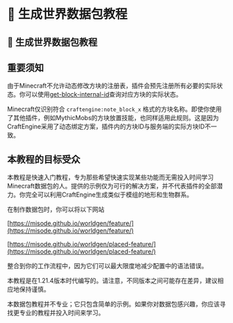 # 📔 生成世界数据包教程

## 📔 生成世界数据包教程

## 重要须知 <a href="#important-things-to-know" id="important-things-to-know"></a>

由于Minecraft不允许动态修改方块的注册表，插件会预先注册所有必要的实际状态。你可以使用[get-block-internal-id](https://mo-mi.gitbook.io/xiaomomi-plugins/craftengine/plugin-wiki/craftengine/commands#get-block-internal-id)查询对应方块的实际状态。

Minecraft仅识别符合 `craftengine:note_block_x` 格式的方块名称。即使你使用了其他插件，例如MythicMobs的方块放置技能，也同样适用此规则。这是因为CraftEngine采用了动态绑定方案，插件内的方块ID与服务端的实际方块ID不一致。

## 本教程的目标受众 <a href="#the-target-audience-for-this-tutorial" id="the-target-audience-for-this-tutorial"></a>

本教程是快速入门教程，专为那些希望快速实现某些功能而无需投入时间学习Minecraft数据包的人。提供的示例仅为可行的解决方案，并不代表插件的全部潜力。你完全可以利用CraftEngine生成类似于模组的地形和生物群系。

在制作数据包时，你可以将以下网站

[https://misode.github.io/worldgen/feature/](https://misode.github.io/worldgen/feature/)

[https://misode.github.io/worldgen/placed-feature/](https://misode.github.io/worldgen/placed-feature/)

整合到你的工作流程中，因为它们可以最大限度地减少配置中的语法错误。

本教程是在1.21.4版本时代编写的。请注意，不同版本之间可能存在差异，建议相应地保持谨慎。

本数据包教程并不专业；它只包含简单的示例。如果你对数据包感兴趣，你应该寻找更专业的教程并投入时间来学习。
